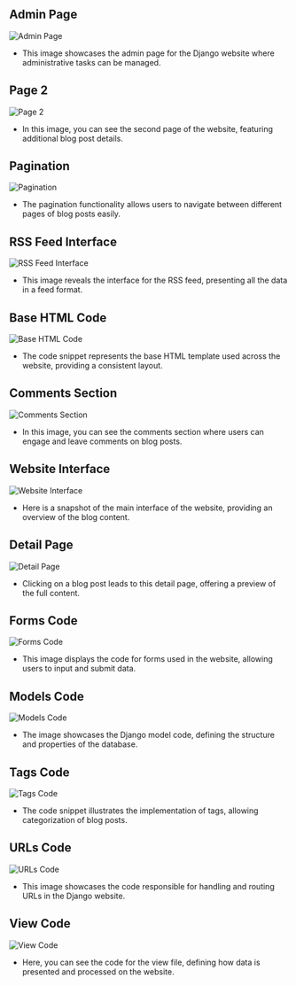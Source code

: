 ## Admin Page
![Admin Page](blog/static/css/admin.png)
- This image showcases the admin page for the Django website where administrative tasks can be managed.

## Page 2
![Page 2](blog/static/css/page2.png)
- In this image, you can see the second page of the website, featuring additional blog post details.

## Pagination
![Pagination](blog/static/css/pagination.png)
- The pagination functionality allows users to navigate between different pages of blog posts easily.

## RSS Feed Interface
![RSS Feed Interface](blog/static/css/Rss%20feed.png)
- This image reveals the interface for the RSS feed, presenting all the data in a feed format.

## Base HTML Code
![Base HTML Code](blog/static/css/basehtml.png)
- The code snippet represents the base HTML template used across the website, providing a consistent layout.

## Comments Section
![Comments Section](blog/static/css/comments.png)
- In this image, you can see the comments section where users can engage and leave comments on blog posts.

## Website Interface
![Website Interface](blog/static/css/page.png)
- Here is a snapshot of the main interface of the website, providing an overview of the blog content.

## Detail Page
![Detail Page](blog/static/css/Detail%20page.png)
- Clicking on a blog post leads to this detail page, offering a preview of the full content.

## Forms Code
![Forms Code](blog/static/css/forms.png)
- This image displays the code for forms used in the website, allowing users to input and submit data.

## Models Code
![Models Code](blog/static/css/models.png)
- The image showcases the Django model code, defining the structure and properties of the database.

## Tags Code
![Tags Code](blog/static/css/tags.png)
- The code snippet illustrates the implementation of tags, allowing categorization of blog posts.

## URLs Code
![URLs Code](blog/static/css/urls.png)
- This image showcases the code responsible for handling and routing URLs in the Django website.

## View Code
![View Code](blog/static/css/viewcode.png)
- Here, you can see the code for the view file, defining how data is presented and processed on the website.
